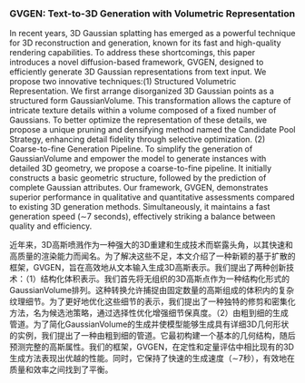 ### GVGEN: Text-to-3D Generation with Volumetric Representation

In recent years, 3D Gaussian splatting has emerged as a powerful technique for 3D reconstruction and generation, known for its fast and high-quality rendering capabilities. To address these shortcomings, this paper introduces a novel diffusion-based framework, GVGEN, designed to efficiently generate 3D Gaussian representations from text input. We propose two innovative techniques:(1) Structured Volumetric Representation. We first arrange disorganized 3D Gaussian points as a structured form GaussianVolume. This transformation allows the capture of intricate texture details within a volume composed of a fixed number of Gaussians. To better optimize the representation of these details, we propose a unique pruning and densifying method named the Candidate Pool Strategy, enhancing detail fidelity through selective optimization. (2) Coarse-to-fine Generation Pipeline. To simplify the generation of GaussianVolume and empower the model to generate instances with detailed 3D geometry, we propose a coarse-to-fine pipeline. It initially constructs a basic geometric structure, followed by the prediction of complete Gaussian attributes. Our framework, GVGEN, demonstrates superior performance in qualitative and quantitative assessments compared to existing 3D generation methods. Simultaneously, it maintains a fast generation speed (∼7 seconds), effectively striking a balance between quality and efficiency.

近年来，3D高斯喷溅作为一种强大的3D重建和生成技术而崭露头角，以其快速和高质量的渲染能力而闻名。为了解决这些不足，本文介绍了一种新颖的基于扩散的框架，GVGEN，旨在高效地从文本输入生成3D高斯表示。我们提出了两种创新技术：（1）结构化体积表示。我们首先将无组织的3D高斯点作为一种结构化形式的GaussianVolume排列。这种转换允许捕捉由固定数量的高斯组成的体积内的复杂纹理细节。为了更好地优化这些细节的表示，我们提出了一种独特的修剪和密集化方法，名为候选池策略，通过选择性优化增强细节保真度。（2）由粗到细的生成管道。为了简化GaussianVolume的生成并使模型能够生成具有详细3D几何形状的实例，我们提出了一种由粗到细的管道。它最初构建一个基本的几何结构，随后预测完整的高斯属性。我们的框架，GVGEN，在定性和定量评估中相比现有的3D生成方法表现出优越的性能。同时，它保持了快速的生成速度（∼7秒），有效地在质量和效率之间找到了平衡。
